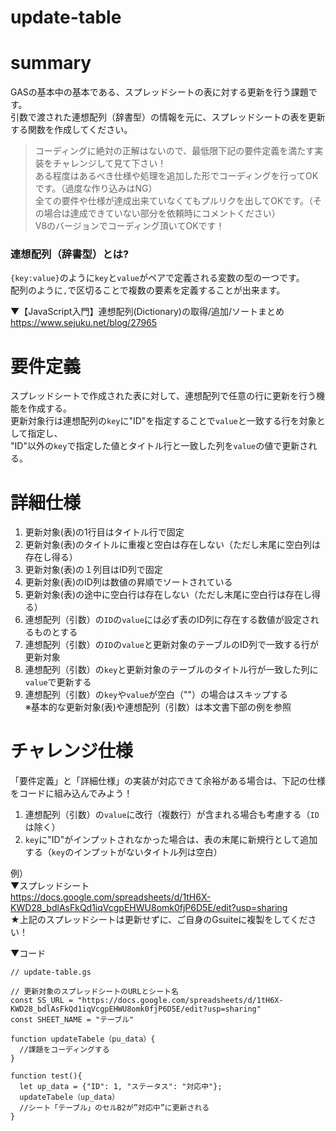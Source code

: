 # update-table

# summary
GASの基本中の基本である、スプレッドシートの表に対する更新を行う課題です。  
引数で渡された連想配列（辞書型）の情報を元に、スプレッドシートの表を更新する関数を作成してください。  

>コーディングに絶対の正解はないので、最低限下記の要件定義を満たす実装をチャレンジして見て下さい！  
>ある程度はあるべき仕様や処理を追加した形でコーディングを行ってOKです。（過度な作り込みはNG）  
>全ての要件や仕様が達成出来ていなくてもプルリクを出してOKです。（その場合は達成できていない部分を依頼時にコメントください）  
>V8のバージョンでコーディング頂いてOKです！

### 連想配列（辞書型）とは?
`{key:value}`のように`key`と`value`がペアで定義される変数の型の一つです。  
配列のように`,`で区切ることで複数の要素を定義することが出来ます。

▼【JavaScript入門】連想配列(Dictionary)の取得/追加/ソートまとめ  
https://www.sejuku.net/blog/27965

# 要件定義
スプレッドシートで作成された表に対して、連想配列で任意の行に更新を行う機能を作成する。  
更新対象行は連想配列の`key`に"ID"を指定することで`value`と一致する行を対象として指定し、  
"ID"以外の`key`で指定した値とタイトル行と一致した列を`value`の値で更新される。


# 詳細仕様
1. 更新対象(表)の1行目はタイトル行で固定
1. 更新対象(表)のタイトルに重複と空白は存在しない（ただし末尾に空白列は存在し得る）
1. 更新対象(表)の１列目はID列で固定
1. 更新対象(表)のID列は数値の昇順でソートされている
1. 更新対象(表)の途中に空白行は存在しない（ただし末尾に空白行は存在し得る）
1. 連想配列（引数）の`ID`の`value`には必ず表のID列に存在する数値が設定されるものとする
1. 連想配列（引数）の`ID`の`value`と更新対象のテーブルのID列で一致する行が更新対象
1. 連想配列（引数）の`key`と更新対象のテーブルのタイトル行が一致した列に`value`で更新する
1. 連想配列（引数）の`key`や`value`が空白（""）の場合はスキップする  
※基本的な更新対象(表)や連想配列（引数）は本文書下部の例を参照  


# チャレンジ仕様
「要件定義」と「詳細仕様」の実装が対応できて余裕がある場合は、下記の仕様をコードに組み込んでみよう！
1. 連想配列（引数）の`value`に改行（複数行）が含まれる場合も考慮する（`ID`は除く）  
1. `key`に"ID"がインプットされなかった場合は、表の末尾に新規行として追加する（`key`のインプットがないタイトル列は空白）


例）  
▼スプレッドシート  
https://docs.google.com/spreadsheets/d/1tH6X-KWD28_bdlAsFkQd1iqVcgpEHWU8omk0fjP6D5E/edit?usp=sharing  
★上記のスプレッドシートは更新せずに、ご自身のGsuiteに複製をしてください！

▼コード
```
// update-table.gs

// 更新対象のスプレッドシートのURLとシート名
const SS_URL = "https://docs.google.com/spreadsheets/d/1tH6X-KWD28_bdlAsFkQd1iqVcgpEHWU8omk0fjP6D5E/edit?usp=sharing"
const SHEET_NAME = "テーブル"

function updateTabele（pu_data）{
  //課題をコーディングする
}

function test(){
  let up_data = {"ID": 1, "ステータス": "対応中"};
  updateTabele（up_data）
  //シート「テーブル」のセルB2が”対応中”に更新される
}
```
